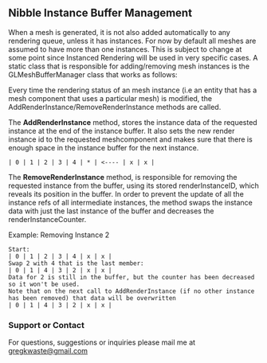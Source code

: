 ## Nibble Instance Buffer Management


When a mesh is generated, it is not also added automatically to any rendering queue, unless it has instances. For now by default all meshes are assumed to have more than one instances. This is subject to change at some point since Instanced Rendering will be used in very specific cases. A static class that is responsible for adding/removing mesh instances is the GLMeshBufferManager class that works as follows:

Every time the rendering status of an mesh instance (i.e an entity that has a mesh component that uses a particular mesh) is modified, the AddRenderInstance/RemoveRenderInstance
methods are called.

The **AddRenderInstance** method, stores the instance data of the requested instance at the end of the instance buffer.
It also sets the new render instance id to the requested meshcomponent and makes sure that there is enough space in the instance buffer for the next instance.

```
| 0 | 1 | 2 | 3 | 4 | * | <---- | x | x |
```

The **RemoveRenderInstance** method, is responsible for removing the requested instance from the buffer, 
using its stored renderInstanceID, which reveals its position in the buffer. In order to prevent the
update of all the instance refs of all intermediate instances, the method swaps the instance data
with just the last instance of the buffer and decreases the renderInstanceCounter.


Example: Removing Instance 2

```
Start:     
| 0 | 1 | 2 | 3 | 4 | x | x |
Swap 2 with 4 that is the last member:     
| 0 | 1 | 4 | 3 | 2 | x | x |
Data for 2 is still in the buffer, but the counter has been decreased so it won't be used. 
Note that on the next call to AddRenderInstance (if no other instance has been removed) that data will be overwritten
| 0 | 1 | 4 | 3 | 2 | x | x |
```



### Support or Contact
For questions, suggestions or inquiries please mail me at <gregkwaste@gmail.com>

